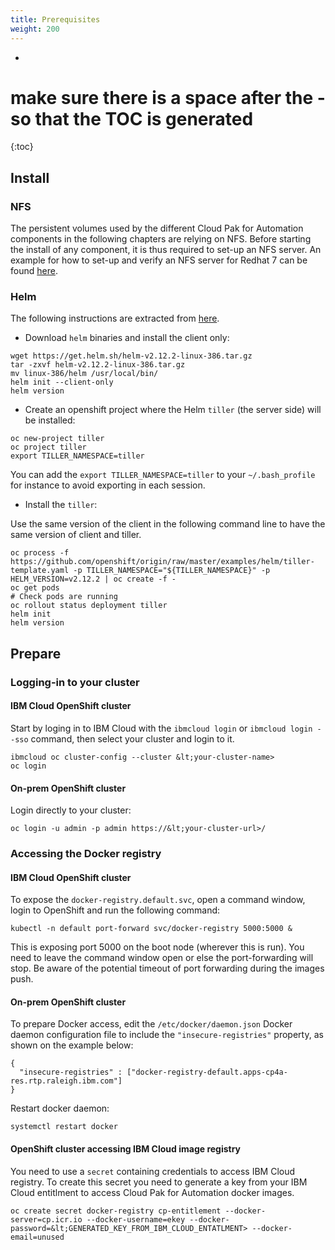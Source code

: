 ```yaml
---
title: Prerequisites
weight: 200
---
```

- 
# make sure there is a space after the - so that the TOC is generated
{:toc}

## Install

### NFS
The persistent volumes used by the different Cloud Pak for Automation components in the following chapters are relying on NFS. Before starting the install of any component, it is thus required to set-up an NFS server. An example for how to set-up and verify an NFS server for Redhat 7 can be found [here](https://linuxconfig.org/quick-nfs-server-configuration-on-redhat-7-linux).

### Helm

The following instructions are extracted from [here](https://blog.openshift.com/getting-started-helm-openshift/).

- Download `helm` binaries and install the client only:
```
wget https://get.helm.sh/helm-v2.12.2-linux-386.tar.gz
tar -zxvf helm-v2.12.2-linux-386.tar.gz
mv linux-386/helm /usr/local/bin/
helm init --client-only
helm version
```

- Create an openshift project where the Helm `tiller` (the server side) will be installed:
```
oc new-project tiller
oc project tiller
export TILLER_NAMESPACE=tiller
```
You can add the `export TILLER_NAMESPACE=tiller` to your `~/.bash_profile` for instance to avoid exporting in each session.

- Install the `tiller`:

Use the same version of the client in the following command line to have the same version of client and tiller.
```
oc process -f https://github.com/openshift/origin/raw/master/examples/helm/tiller-template.yaml -p TILLER_NAMESPACE="${TILLER_NAMESPACE}" -p HELM_VERSION=v2.12.2 | oc create -f -
oc get pods
# Check pods are running
oc rollout status deployment tiller
helm init
helm version
```

## Prepare

### Logging-in to your cluster

#### IBM Cloud OpenShift cluster
Start by loging in to IBM Cloud with the `ibmcloud login` or `ibmcloud login --sso` command, then select your cluster and login to it.
```
ibmcloud oc cluster-config --cluster &lt;your-cluster-name>
oc login 
```

#### On-prem OpenShift cluster
Login directly to your cluster:
```
oc login -u admin -p admin https://&lt;your-cluster-url>/
```

### Accessing the Docker registry

#### IBM Cloud OpenShift cluster
To expose the `docker-registry.default.svc`, open a command window, login to OpenShift and run the following command:
```
kubectl -n default port-forward svc/docker-registry 5000:5000 &
```
This is exposing port 5000 on the boot node (wherever this is run). You need to leave the command window open or else the port-forwarding will stop. Be aware of the potential timeout of port forwarding during the images push.

#### On-prem OpenShift cluster
To prepare Docker access, edit the `/etc/docker/daemon.json` Docker daemon configuration file to include the `"insecure-registries"` property, as shown on the example below:
``` 
{
  "insecure-registries" : ["docker-registry-default.apps-cp4a-res.rtp.raleigh.ibm.com"]
}
```
Restart docker daemon:
```
systemctl restart docker
```
#### OpenShift cluster accessing IBM Cloud image registry
You need to use a `secret` containing credentials to access IBM Cloud registry. To create this secret you need to generate a key from your IBM Cloud entitlment to access Cloud Pak for Automation docker images.
```
oc create secret docker-registry cp-entitlement --docker-server=cp.icr.io --docker-username=ekey --docker-password=&lt;GENERATED_KEY_FROM_IBM_CLOUD_ENTATLMENT> --docker-email=unused
```

